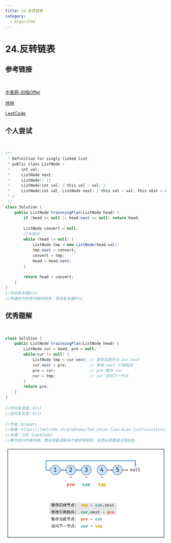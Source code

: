 ```yaml
---
title: 24.反转链表
category:
  - Algorithm
---
```




# 24.反转链表



## 参考链接

<br>

[牛客网-剑指Offer](https://www.nowcoder.com/exam/oj/ta?page=1&tpId=13&type=265)

[帅地](https://www.playoffer.cn/540.html)

[LeetCode](https://leetcode.cn/problems/fan-zhuan-lian-biao-lcof/description/)



## 个人尝试

<br>

```java
/**
 * Definition for singly-linked list.
 * public class ListNode {
 *     int val;
 *     ListNode next;
 *     ListNode() {}
 *     ListNode(int val) { this.val = val; }
 *     ListNode(int val, ListNode next) { this.val = val; this.next = next; }
 * }
 */
class Solution {
    public ListNode trainningPlan(ListNode head) {
        if (head == null || head.next == null) return head;

        ListNode convert = null;
        //头插法
        while (head != null) {
            ListNode tmp = new ListNode(head.val);
            tmp.next = convert;
            convert = tmp;
            head = head.next;
        }

        return head = convert;
    }
}
//时间复杂度O(n)
//申请的内存空间相对较多，空间复杂度O(n)
```



## 优秀题解

<br>

```java
class Solution {
    public ListNode trainningPlan(ListNode head) {
        ListNode cur = head, pre = null;
        while(cur != null) {
            ListNode tmp = cur.next; // 暂存后继节点 cur.next
            cur.next = pre;          // 修改 next 引用指向
            pre = cur;               // pre 暂存 cur
            cur = tmp;               // cur 访问下一节点
        }
        return pre;
    }
}

//时间复杂度：O(n)
//空间复杂度：O(1)
    
//作者：Krahets
//链接：https://leetcode.cn/problems/fan-zhuan-lian-biao-lcof/solutions/476929/jian-zhi-offer-24-fan-zhuan-lian-biao-die-dai-di-2/
//来源：力扣（LeetCode）
//著作权归作者所有。商业转载请联系作者获得授权，非商业转载请注明出处。
```

![image-20240813113108177](./assets/24-反转链表/image-20240813113108177.png)